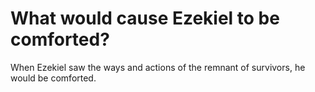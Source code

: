 # What would cause Ezekiel to be comforted?

When Ezekiel saw the ways and actions of the remnant of survivors, he would be comforted.
